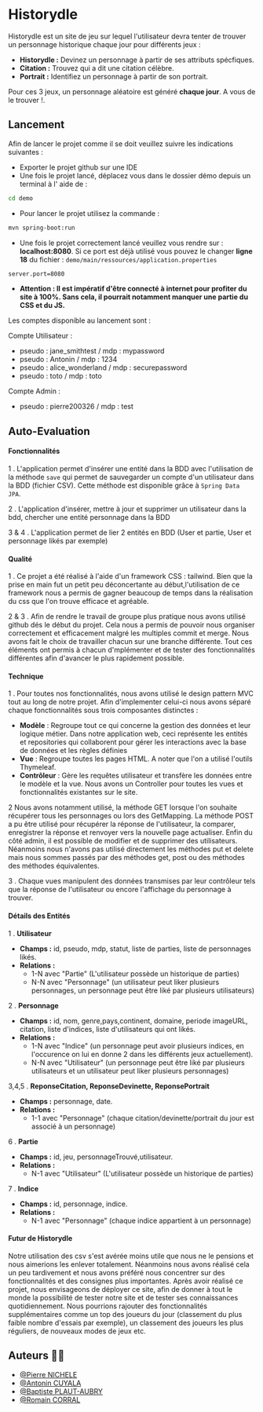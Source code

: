 
# Historydle



Historydle est un site de jeu sur lequel l'utilisateur devra tenter de trouver un personnage historique chaque jour pour différents jeux :

- **Historydle :** Devinez un personnage à partir de ses attributs spécfiques.
- **Citation :** Trouvez qui a dit une citation célèbre.
- **Portrait :** Identifiez un personnage à partir de son portrait. 

Pour ces 3 jeux, un personnage aléatoire est généré **chaque jour**. A vous de le trouver !. 

## Lancement

Afin de lancer le projet comme il se doit veuillez suivre les indications suivantes : 

- Exporter le projet github sur une IDE
- Une fois le projet lancé, déplacez vous dans le dossier démo depuis un terminal à l' aide de : 
```bash
cd demo
``` 
- Pour lancer le projet utilisez la commande : 
```bash
mvn spring-boot:run
```
- Une fois le projet correctement lancé veuillez vous rendre sur : **localhost:8080**. Si ce port est déjà utilisé vous pouvez le changer **ligne 18** du fichier : `demo/main/ressources/application.properties` 
```bash 
server.port=8080
``` 
- **Attention : Il est impératif d'être connecté à internet pour profiter du site à 100%. Sans cela, il pourrait notamment manquer une partie du CSS et du JS.**

Les comptes disponible au lancement sont :

Compte Utilisateur : 
 - pseudo : jane_smithtest / mdp : mypassword
 - pseudo : Antonin / mdp : 1234
 - pseudo : alice_wonderland / mdp : securepassword
 - pseudo : toto / mdp : toto

Compte Admin :
 - pseudo : pierre200326 / mdp : test

## Auto-Evaluation

#### Fonctionnalités
1 . L'application permet d'insérer une entité dans la BDD avec l'utilisation de la méthode `save` qui permet de sauvegarder un compte d'un utilisateur dans la BDD (fichier CSV). Cette méthode est disponible grâce à `Spring Data JPA`.

2 . L'application d'insérer, mettre à jour et supprimer un utilisateur dans la bdd, chercher une entité personnage dans la BDD

3 & 4 . L'application permet de lier 2 entités en BDD (User et partie, User et personnage likés par exemple)

#### Qualité 
1 . Ce projet a été réalisé à l'aide d'un framework CSS : tailwind.
Bien que la prise en main fut un petit peu déconcertante au début,l'utilisation de ce framework nous a permis de gagner beaucoup de temps dans la
réalisation du css que l'on trouve efficace et agréable. 

2 & 3 . Afin de rendre le travail de groupe plus pratique nous avons utilisé github dés le début du projet.
Cela nous a permis de pouvoir nous organiser correctement et efficacement malgré les multiples commit et merge. Nous avons fait le choix de travailler chacun sur une branche différente.
Tout ces éléments ont permis à chacun d'mplémenter et de tester des fonctionnalités différentes afin d'avancer le plus rapidement possible.

#### Technique

1 . Pour toutes nos fonctionnalités, nous avons utilisé le design pattern MVC tout au long de notre projet. 
Afin d'implementer celui-ci nous avons séparé chaque fonctionnalités sous trois composantes distinctes :

- **Modèle** : Regroupe tout ce qui concerne la gestion des données et leur logique métier. Dans notre application web, ceci représente les entités et repositories qui collaborent pour gérer les interactions avec la base de données et les règles définies 
- **Vue** : Regroupe toutes les pages HTML. A noter que l'on a utilisé l'outils Thymeleaf.
- **Contrôleur** : Gère les requêtes utilisateur et transfère les données entre le modèle et la vue. Nous avons un Controller pour toutes les vues et fonctionnalités existantes sur le site. 

2  Nous avons notamment utilisé, la méthode GET lorsque l'on souhaite récupérer tous les personnages ou lors des GetMapping. La méthode POST a pu être utilisé pour récupérer la réponse de l'utilisateur, la comparer, enregistrer la réponse et renvoyer vers la nouvelle page actualiser. Enfin du côté admin, il est possible de modifier et de supprimer des utilisateurs. Néanmoins nous n'avons pas utilisé directement les méthodes put et delete mais nous sommes passés par des méthodes get, post ou des méthodes des méthodes équivalentes.

3 . Chaque vues manipulent des données transmises par leur contrôleur tels que la réponse de l'utilisateur ou encore l'affichage du personnage à trouver.

#### Détails des Entités

1 . **Utilisateur**
   - **Champs :** id, pseudo, mdp, statut, liste de parties, liste de personnages likés.
   - **Relations :**
     - 1-N avec "Partie" (L'utilisateur possède un historique de parties)
     - N-N avec "Personnage" (un utilisateur peut liker plusieurs personnages, un personnage peut être liké par plusieurs utilisateurs)

2 . **Personnage**
   - **Champs :** id, nom, genre,pays,continent, domaine, periode imageURL, citation, liste d'indices, liste d'utilisateurs qui ont likés.
   - **Relations :**
     - 1-N avec "Indice" (un personnage peut avoir plusieurs indices, en l'occurence on lui en donne 2 dans les différents jeux actuellement).
     - N-N avec "Utilisateur" (un personnage peut être liké par plusieurs utilisateurs et un utilisateur peut liker plusieurs personnages)

3,4,5 . **ReponseCitation, ReponseDevinette, ReponsePortrait**
   - **Champs :** personnage, date.
   - **Relations :**
     - 1-1 avec "Personnage" (chaque citation/devinette/portrait du jour est associé à un personnage)

6 . **Partie**
   - **Champs :** id, jeu, personnageTrouvé,utilisateur.
   - **Relations :**
     - N-1 avec "Utilisateur" (L'utilisateur possède un historique de parties)

7 . **Indice**
   - **Champs :** id, personnage, indice.
   - **Relations :**
     - N-1 avec "Personnage" (chaque indice appartient à un personnage)

#### Futur de Historydle
Notre utilisation des csv s'est avérée moins utile que nous ne le pensions et nous aimerions les enlever totalement. Néanmoins nous avons réalisé cela un peu tardivement et nous avons préféré nous concentrer sur des fonctionnalités et des consignes plus importantes.
Après avoir réalisé ce projet, nous envisageons de déployer ce site, afin de donner à tout le monde la possibilité de tester notre site et de tester ses connaissances quotidiennement.
Nous pourrions rajouter des fonctionnalités supplémentaires comme un top des joueurs du jour (classement du plus faible nombre d'essais par exemple), un classement des joueurs les plus réguliers, de nouveaux modes de jeux etc.

## Auteurs 👩‍💻

- [@Pierre NICHELE](https://github.com/pierre200326)
- [@Antonin CUYALA](https://github.com/AntoCu)
- [@Baptiste PLAUT-AUBRY](https://github.com/BaptistePlautA)
- [@Romain CORRAL](https://github.com/RomainCrrl)

